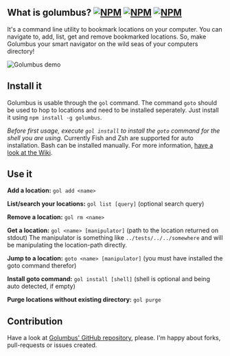 ## What is golumbus? [![NPM](https://img.shields.io/npm/v/golumbus.svg?style=flat-square)](https://npmjs.com/golumbus) [![NPM](https://img.shields.io/npm/dm/golumbus.svg?style=flat-square)](https://npmjs.com/golumbus) [![NPM](https://img.shields.io/npm/l/golumbus.svg?style=flat-square)](https://npmjs.com/golumbus)

It's a command line utility to bookmark locations on your computer.
You can navigate to, add, list, get and remove bookmarked locations.
So, make Golumbus your smart navigator on the wild seas of your computers directory!

![Golumbus demo](https://i.imgsafe.org/ba9acd5.gif)

## Install it

Golumbus is usable through the `gol` command. The command `goto` should be used to hop to locations and need to be installed seperately. Just install it using `npm install -g golumbus`.

_Before first usage, execute `gol install` to install the `goto` command for the shell you are using._ Currently Fish and Zsh are supported for auto installation. Bash can be installed manually. For more information, [have a look at the Wiki](https://github.com/jverhoelen/golumbus/wiki/Install-the-goto-command).

## Use it

**Add a location:** `gol add <name>`

**List/search your locations:** `gol list [query]` (optional search query)

**Remove a location:** `gol rm <name>`

**Get a location:** `gol <name> [manipulator]` (path to the location returned on stdout)
The manipulator is something like `../tests/../../somewhere` and will be manipulating the location-path directly.

**Jump to a location:** `goto <name> [manipulator]` (you must have installed the goto command therefor)

**Install goto command:** `gol install [shell]` (shell is optional and being auto detected, if empty)

**Purge locations without existing directory:** `gol purge`

## Contribution

Have a look at [Golumbus' GitHub repository](http://github.com/jverhoelen/golumbus), please. I'm happy about forks, pull-requests or issues created.
